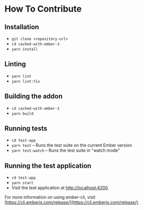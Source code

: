 # How To Contribute

## Installation

* `git clone <repository-url>`
* `cd cached-with-ember-3`
* `yarn install`

## Linting

* `yarn lint`
* `yarn lint:fix`

## Building the addon

* `cd cached-with-ember-3`
* `yarn build`

## Running tests

* `cd test-app`
* `yarn test` – Runs the test suite on the current Ember version
* `yarn test:watch` – Runs the test suite in "watch mode"

## Running the test application

* `cd test-app`
* `yarn start`
* Visit the test application at [http://localhost:4200](http://localhost:4200).

For more information on using ember-cli, visit [https://cli.emberjs.com/release/](https://cli.emberjs.com/release/).
